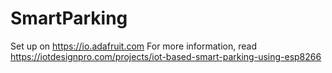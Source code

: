 # SmartParking
Set up on https://io.adafruit.com
For more information, read https://iotdesignpro.com/projects/iot-based-smart-parking-using-esp8266
